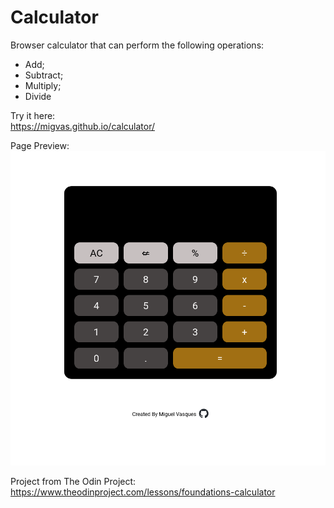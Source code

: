 # Calculator

Browser calculator that can perform the following operations:  
- Add;
- Subtract;
- Multiply;
- Divide

Try it here:  
https://migvas.github.io/calculator/

Page Preview:  
![Alt text](./images/page-preview.png "Page Preview")

Project from The Odin Project:  
https://www.theodinproject.com/lessons/foundations-calculator